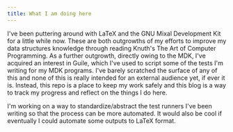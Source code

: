 ```yaml
---
title: What I am doing here
---
```

I've been puttering around with LaTeX and the GNU Mixal Development Kit for a little while now.  These are both outgrowths of my efforts to improve my data structures knowledge through reading Knuth's The Art of Computer Programming.  As a further outgrowth, directly owing to the MDK, I've acquired an interest in Guile, which I've used to script some of the tests I'm writing for my MDK programs.  I've barely scratched the surface of any of this and none of this is really intended for an external audience yet, if ever it is.  Instead, this repo is a place to keep my work safely and this blog is a way to track my progress and reflect on the things I do here.

I'm working on a way to standardize/abstract the test runners I've been writing so that the process can be more automated.  It would also be cool if eventually I could automate some outputs to LaTeX format.